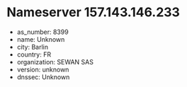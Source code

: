 # Nameserver 157.143.146.233

* as_number: 8399
* name: Unknown
* city: Barlin
* country: FR
* organization: SEWAN SAS
* version: unknown
* dnssec: Unknown
